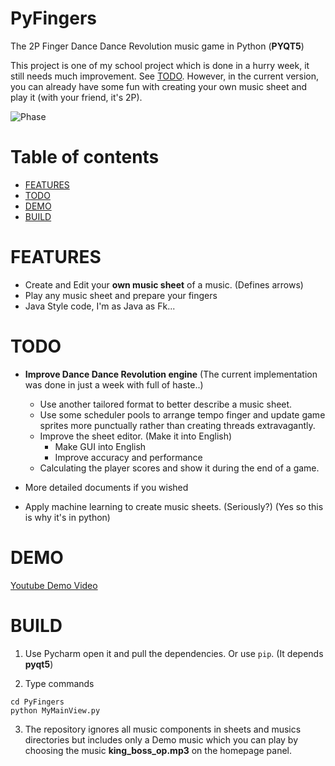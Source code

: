 # PyFingers

The 2P Finger Dance Dance Revolution music game in Python (**PYQT5**) 

This project is one of my school project which is done in a hurry week, it still needs much improvement. See [TODO](#todo).
However, in the current version, you can already have some fun with creating your own music sheet and play it (with your friend, it's 2P).

![Phase](https://img.shields.io/badge/Phase-Need%20Enhansed%20But%20Not%20In%20Developing-orange.svg) <br/>

# Table of contents

- [FEATURES](#features)
- [TODO](#todo)
- [DEMO](#demo)
- [BUILD](#Build)

FEATURES
===

- Create and Edit your **own music sheet** of a music. (Defines arrows)
- Play any music sheet and prepare your fingers 
- Java Style code, I'm as Java as Fk...

TODO
===

- **Improve Dance Dance Revolution engine** (The current implementation was done in just a week with full of haste..)
    - Use another tailored format to better describe a music sheet.
    - Use some scheduler pools to arrange tempo finger and update game sprites more punctually rather than creating threads extravagantly. 
    - Improve the sheet editor. (Make it into English)
        - Make GUI into English
        - Improve accuracy and performance
    - Calculating the player scores and show it during the end of a game.
    
- More detailed documents if you wished
- Apply machine learning to create music sheets. (Seriously?) (Yes so this is why it's in python)

DEMO
===

[Youtube Demo Video](https://www.youtube.com/watch?v=cCnGRNj_92g)


BUILD
===

1. Use Pycharm open it and pull the dependencies. Or use `pip`. (It depends **pyqt5**)

2. Type commands
```
cd PyFingers
python MyMainView.py
```

3. The repository ignores all music components in sheets and musics directories but includes only a Demo music which you can play by choosing the music **king_boss_op.mp3** on the homepage panel.


